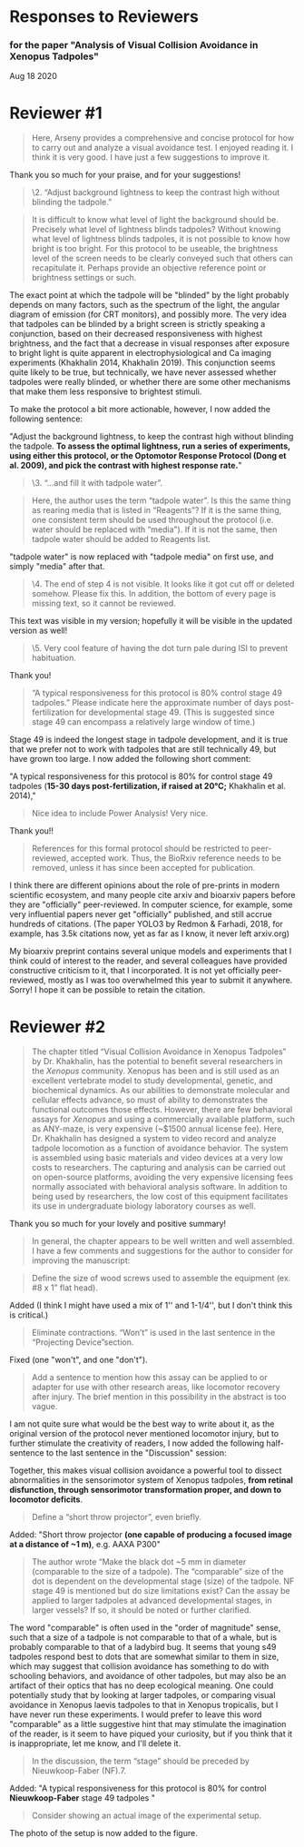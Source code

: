 # Responses to Reviewers

### for the paper "Analysis of Visual Collision Avoidance in Xenopus Tadpoles"

Aug 18 2020



# Reviewer #1

> Here, Arseny provides a comprehensive and concise protocol for how to carry out and analyze a visual avoidance test. I enjoyed reading it. I think it is very good. I have just a few suggestions to improve it.

Thank you so much for your praise, and for your suggestions!

> \2. “Adjust background lightness to keep the contrast high without blinding the tadpole.”

> It is difficult to know what level of light the background should be. Precisely what level of lightness blinds tadpoles? Without knowing what level of lightness blinds tadpoles, it is not possible to know how bright is too bright. For this protocol to be useable, the brightness level of the screen needs to be clearly conveyed such that others can recapitulate it. Perhaps provide an objective reference point or brightness settings or such. 

The exact point at which the tadpole will be "blinded" by the light probably depends on many factors, such as the spectrum of the light, the angular diagram of emission (for CRT monitors), and possibly more. The very idea that tadpoles can be blinded by a bright screen is strictly speaking a conjunction, based on their decreased responsiveness with highest brightness, and the fact that a decrease in visual responses after exposure to bright light is quite apparent in electrophysiological and Ca imaging experiments (Khakhalin 2014, Khakhalin 2019). This conjunction seems quite likely to be true, but technically, we have never assessed whether tadpoles were really blinded, or whether there are some other mechanisms that make them less responsive to brightest stimuli.

To make the protocol a bit more actionable, however, I now added the following sentence:

"Adjust the background lightness, to keep the contrast high without blinding the tadpole. **To assess the optimal lightness, run a series of experiments, using either this protocol, or the Optomotor Response Protocol (Dong et al. 2009), and pick the contrast with highest response rate.**"

>  \3. “…and fill it with tadpole water”.

>  Here, the author uses the term “tadpole water”. Is this the same thing as rearing media that is listed in “Reagents”? If it is the same thing, one consistent term should be used throughout the protocol (i.e. water
> should be replaced with “media"). If it is not the same, then tadpole water should be added to Reagents list.

"tadpole water" is now replaced with "tadpole media" on first use, and simply "media" after that.

>  \4. The end of step 4 is not visible. It looks like it got cut off or deleted somehow. Please fix this. In addition, the bottom of every page is missing text, so it cannot be reviewed. 

This text was visible in my version; hopefully it will be visible in the updated version as well!

>  \5. Very cool feature of having the dot turn pale during ISI to prevent habituation.

Thank you!

> “A typical responsiveness for this protocol is 80% control stage 49 tadpoles.” Please indicate here the approximate number of days post-fertilization for developmental stage 49. (This is suggested since stage 49 can encompass a relatively large window of time.)

Stage 49 is indeed the longest stage in tadpole development, and it is true that we prefer not to work with tadpoles that are still technically 49, but have grown too large. I now added the following short comment:

"A typical responsiveness for this protocol is 80% for control stage 49 tadpoles (**15-30 days post-fertilization, if raised at 20°C;** Khakhalin et al. 2014),"

> Nice idea to include Power Analysis! Very nice. 

Thank you!!

> References for this formal protocol should be restricted to peer-reviewed, accepted work. Thus, the BioRxiv reference needs to be removed, unless it has since been accepted for publication.

I think there are different opinions about the role of pre-prints in modern scientific ecosystem, and many people cite arxiv and bioarxiv papers before they are "officially" peer-reviewed. In computer science, for example, some very influential papers never get "officially" published, and still accrue hundreds of citations. (The paper YOLO3 by Redmon & Farhadi, 2018, for example, has 3.5k citations now, yet as far as I know, it never left arxiv.org)

My bioarxiv preprint contains several unique models and experiments that I think could of interest to the reader, and several colleagues have provided constructive criticism to it, that I incorporated. It is not yet officially peer-reviewed, mostly as I was too overwhelmed this year to submit it anywhere. Sorry! I hope it can be possible to retain the citation.

# Reviewer #2

>  The chapter titled “Visual Collision Avoidance in Xenopus Tadpoles” by Dr. Khakhalin, has the potential to benefit several researchers in the *Xenopus* community. Xenopus has been and is still used as an excellent vertebrate model to study developmental, genetic, and biochemical dynamics. As our abilities to demonstrate molecular and cellular effects advance, so must of ability to demonstrates the functional outcomes those effects. However, there are few behavioral assays for *Xenopus* and using a commercially available platform, such as ANY-maze, is very expensive (~$1500 annual license fee). Here, Dr. Khakhalin has designed a system to video record and analyze tadpole locomotion as a function of avoidance behavior. The system is assembled using basic materials and video devices at a very low costs to researchers. The capturing and analysis can be carried out on open-source platforms, avoiding the very expensive licensing fees normally associated with behavioral analysis software. In addition to being used by researchers, the low cost of this equipment facilitates its use in undergraduate biology laboratory courses as well.

Thank you so much for your lovely and positive summary!

> In general, the chapter appears to be well written and well assembled. I have a few comments and suggestions for the author to consider for improving the manuscript:

>  Define the size of wood screws used to assemble the equipment (ex. #8 x 1” flat head).

Added (I think I might have used a mix of 1'' and 1-1/4'', but I don't think this is critical.)

> Eliminate contractions. “Won’t” is used in the last sentence in the “Projecting Device”section.

Fixed (one "won't", and one "don't").

> Add a sentence to mention how this assay can be applied to or adapter for use with other research areas, like locomotor recovery after injury. The brief mention in this possibility in the abstract is too vague.

I am not quite sure what would be the best way to write about it, as the original version of the protocol never mentioned locomotor injury, but to further stimulate the creativity of readers, I now added the following half-sentence to the last sentence in the "Discussion" session:

Together, this makes visual collision avoidance a powerful tool to dissect abnormalities in the sensorimotor system of Xenopus tadpoles, **from retinal disfunction, through sensorimotor transformation proper, and down to locomotor deficits**.

> Define a “short throw projector”, even briefly.

Added: "Short throw projector **(one capable of producing a focused image at a distance of ~1 m)**, e.g. AAXA P300"

> The author wrote “Make the black dot ~5 mm in diameter (comparable to the size of a tadpole). The “comparable” size of the dot is dependent on the developmental stage (size) of the tadpole. NF stage 49 is mentioned but do size limitations exist? Can the assay be applied to larger tadpoles at advanced developmental stages, in larger vessels? If so, it should be noted or further clarified.

The word "comparable" is often used in the "order of magnitude" sense, such that a size of a tadpole is not comparable to that of a whale, but is probably comparable to that of a ladybird bug. It seems that young s49 tadpoles respond best to dots that are somewhat similar to them in size, which may suggest that collision avoidance has something to do with schooling behaviors, and avoidance of other tadpoles, but may also be an artifact of their optics that has no deep ecological meaning. One could potentially study that by looking at larger tadpoles, or comparing visual avoidance in Xenopus laevis tadpoles to that in Xenopus tropicalis, but I have never run these experiments. I would prefer to leave this word "comparable" as a little suggestive hint that may stimulate the imagination of the reader, is it seem to have piqued your curiosity, but if you think that it is inappropriate, let me know, and I'll delete it.

> In the discussion, the term “stage” should be preceded by Nieuwkoop-Faber (NF).7. 

Added: "A typical responsiveness for this protocol is 80% for control **Nieuwkoop-Faber** stage 49 tadpoles "

> Consider showing an actual image of the experimental setup.

The photo of the setup is now added to the figure.